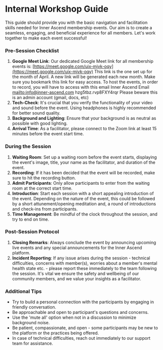 # Internal Workshop Guide

This guide should provide you with the basic navigation and facilitation skills needed for Inner Ascend membership events. Our aim is to create a seamless, engaging, and beneficial experience for all members. Let's work together to make each event successful!

### **Pre-Session Checklist**

1. **Google Meet Link**: Our dedicated Google Meet link for all membership events is: [https://meet.google.com/uix-mjvk-oqy](https://meet.google.com/uix-mjvk-oqy) This link is the one set up for the month of April. A new link will be generated each new month. Make sure you bookmark this link for easy access. To host the events, in order to record, you will have to access with this email
Inner Ascend Email
[mailto:info@inner-ascend.com](mailto:info@inner-ascend.com)
hzg5tbz.rvp8FXY4rqr
Please beware this is an admin account (gmail, docs, etc)
2. **Tech-Check**: It's crucial that you verify the functionality of your video and sound before the event. Using headphones is highly recommended for better sound quality.
3. **Background and Lighting**: Ensure that your background is as neutral as possible with good lighting.
4. **Arrival Time**: As a facilitator, please connect to the Zoom link at least 15 minutes before the event start time.

### **During the Session**

1. **Waiting Room**: Set up a waiting room before the event starts, displaying the event's image, title, your name as the facilitator, and duration of the event.
2. **Recording**: If it has been decided that the event will be recorded, make sure to hit the recording button.
3. **Admit Participants**: Only allow participants to enter from the waiting room at the correct start time.
4. **Introduction**: Start each session with a short appealing introduction of the event. Depending on the nature of the event, this could be followed by a short attunement/opening meditation and, a round of introductions and check-ins from participants.
5. **Time Management**: Be mindful of the clock throughout the session, and try to end on time.

### **Post-Session Protocol**

1. **Closing Remarks**: Always conclude the event by announcing upcoming live events and any  special announcements for the Inner Ascend platform.
2. **Incident Reporting**: If any issue arises during the session - technical difficulties, concerns with member(s), worries about a member's mental health state etc. - please report these immediately to the team following the session. It's vital we ensure the safety and wellbeing of our community members, and we value your insights as a facilitator.

### **Additional Tips**

- Try to build a personal connection with the participants by engaging in friendly conversation.
- Be approachable and open to participant's questions and concerns.
- Use the 'mute all' option when not in a discussion to minimize background noise.
- Be patient, compassionate, and open - some participants may be new to the platform or the practices being offered.
- In case of technical difficulties, reach out immediately to our support team for assistance.